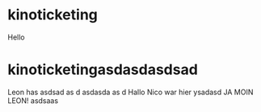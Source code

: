 # kinoticketing

Hello
# kinoticketingasdasdasdsad

Leon has
asdsad
as
d
asdasda
as
d
Hallo Nico war hier
ysadasd
JA MOIN LEON!
asdsaas